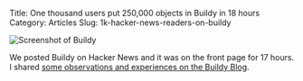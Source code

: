 Title: One thousand users put 250,000 objects in Buildy in 18 hours
Category: Articles
Slug: 1k-hacker-news-readers-on-buildy

![Screenshot of Buildy](|filename|/img/buildy2.png)

We posted Buildy on Hacker News and it was on the front page for 17 hours. I
shared [some observations and experiences on the Buildy Blog](http://blog.playbuildy.com/2012/11/14/hn-postmortem/).
